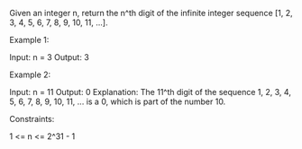 Given an integer n, return the n^th digit of the infinite integer sequence
[1, 2, 3, 4, 5, 6, 7, 8, 9, 10, 11, ...].


Example 1:


Input: n = 3
Output: 3


Example 2:


Input: n = 11
Output: 0
Explanation: The 11^th digit of the sequence 1, 2, 3, 4, 5, 6, 7, 8, 9, 10,
11, ... is a 0, which is part of the number 10.



Constraints:


1 <= n <= 2^31 - 1




